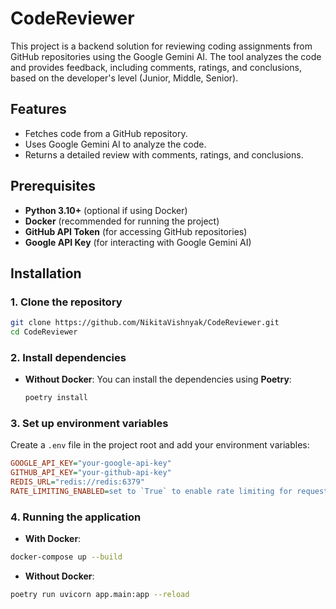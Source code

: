 # CodeReviewer

This project is a backend solution for reviewing coding assignments from GitHub repositories using the Google Gemini AI. The tool analyzes the code and provides feedback, including comments, ratings, and conclusions, based on the developer's level (Junior, Middle, Senior).

## Features

- Fetches code from a GitHub repository.
- Uses Google Gemini AI to analyze the code.
- Returns a detailed review with comments, ratings, and conclusions.

## Prerequisites

- **Python 3.10+** (optional if using Docker)
- **Docker** (recommended for running the project)
- **GitHub API Token** (for accessing GitHub repositories)
- **Google API Key** (for interacting with Google Gemini AI)

## Installation

### 1. Clone the repository
```bash
git clone https://github.com/NikitaVishnyak/CodeReviewer.git
cd CodeReviewer
```
### 2. Install dependencies

- **Without Docker**:
    You can install the dependencies using **Poetry**:

    ```bash
    poetry install
    ```

### 3. Set up environment variables
Create a `.env` file in the project root and add your environment variables:
```ini
GOOGLE_API_KEY="your-google-api-key"
GITHUB_API_KEY="your-github-api-key"
REDIS_URL="redis://redis:6379"
RATE_LIMITING_ENABLED=set to `True` to enable rate limiting for requests.
```

### 4. Running the application

- **With Docker**:
```bash
docker-compose up --build
```

- **Without Docker**:
```bash
poetry run uvicorn app.main:app --reload
```
